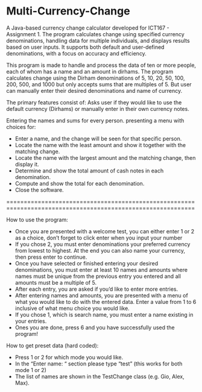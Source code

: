 # Multi-Currency-Change
A Java-based currency change calculator developed for ICT167 - Assignment 1. The program calculates change using specified currency denominations, handling data for multiple individuals, and displays results based on user inputs. It supports both default and user-defined denominations, with a focus on accuracy and efficiency.

This program is made to handle and process the data of ten or more people, each of whom has a name and an amount in dirhams. The program calculates change using the Dirham denominations of 5, 10, 20, 50, 100, 200, 500, and 1000 but only accepts sums that are multiples of 5. But user can manually enter their desired denominations and name of currency.

The primary features consist of: 
Asks user if they would like to use the default currency (Dirhams) or manually enter in their own currency notes.

Entering the names and sums for every person. presenting a menu with choices for: 
- Enter a name, and the change will be seen for that specific person.
- Locate the name with the least amount and show it together with the matching change.
- Locate the name with the largest amount and the matching change, then display it.
- Determine and show the total amount of cash notes in each denomination. 
- Compute and show the total for each denomination.
- Close the software.  

============================================================================================================

How to use the program:
- Once you are presented with a welcome test, you can either enter 1 or 2 as a choice, don’t forget to click enter when you input your number
- If you chose 2, you must enter denominations your preferred currency from lowest to highest. At the end you can also name your currency, then press enter to continue.
- Once you have selected or finished entering your desired denominations, you must enter at least 10 names and amounts where names must be unique from the previous entry you entered and all amounts must be a multiple of 5.
- After each entry, you are asked if you’d like to enter more entries.
- After entering names and amounts, you are presented with a menu of what you would like to do with the entered data. Enter a value from 1 to 6 inclusive of what menu choice you would like.
- If you chose 1, which is search name, you must enter a name existing in your entries.
- Ones you are done, press 6 and you have successfully used the program!

How to get preset data (hard coded):
- Press 1 or 2 for which mode you would like.
- In the “Enter name: “ section please type “test” (this works for both mode 1 or 2)
- The list of names are shown in the TestChange class (e.g. Gio, Alex, Max).
